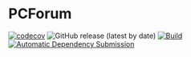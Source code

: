 # PCForum

[![codecov](https://codecov.io/github/Dawid0604/PCForum/graph/badge.svg?token=fi2sqGublt)](https://codecov.io/github/Dawid0604/PCForum)
![GitHub release (latest by date)](https://img.shields.io/github/v/release/dawid0604/PCForum)
[![Build](https://github.com/Dawid0604/PCForum/actions/workflows/build.yml/badge.svg)](https://github.com/Dawid0604/PCForum/actions/workflows/build.yml)
[![Automatic Dependency Submission](https://github.com/Dawid0604/PCForum/actions/workflows/dependency-graph/auto-submission/badge.svg)](https://github.com/Dawid0604/PCForum/actions/workflows/dependency-graph/auto-submission)